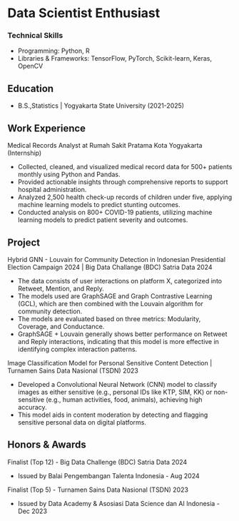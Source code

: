 # Data Scientist Enthusiast

### Technical Skills
- Programming: Python, R
- Libraries & Frameworks: TensorFlow, PyTorch, Scikit-learn, Keras, OpenCV

## Education
- B.S.,Statistics | Yogyakarta State University (2021-2025)

## Work Experience
Medical Records Analyst at Rumah Sakit Pratama Kota Yogyakarta (Internship)
- Collected, cleaned, and visualized medical record data for 500+ patients monthly using Python and Pandas.
- Provided actionable insights through comprehensive reports to support hospital administration.
- Analyzed 2,500 health check-up records of children under five, applying machine learning models to predict stunting outcomes.
- Conducted analysis on 800+ COVID-19 patients, utilizing machine learning models to predict patient severity and outcomes.

## Project
Hybrid GNN - Louvain for Community Detection in Indonesian Presidential Election Campaign 2024 | Big Data Challange (BDC) Satria Data 2024
- The data consists of user interactions on platform X, categorized into Retweet, Mention, and Reply.
- The models used are GraphSAGE and Graph Contrastive Learning (GCL), which are then combined with the Louvain algorithm for community detection.
- The models are evaluated based on three metrics: Modularity, Coverage, and Conductance.
- GraphSAGE + Louvain generally shows better performance on Retweet and Reply interactions, indicating that this model is more effective in identifying complex interaction patterns.

Image Classification Model for Personal Sensitive Content Detection | Turnamen Sains Data Nasional (TSDN) 2023
- Developed a Convolutional Neural Network (CNN) model to classify images as either sensitive (e.g., personal IDs like KTP, SIM, KK) or non-sensitive (e.g., human activities, food, animals), achieving high accuracy. 
- This model aids in content moderation by detecting and flagging sensitive personal data on digital platforms.

## Honors & Awards
Finalist (Top 12) - Big Data Challenge (BDC) Satria Data 2024
- Issued by Balai Pengembangan Talenta Indonesia - Aug 2024

Finalist (Top 5) - Turnamen Sains Data Nasional (TSDN) 2023
- Issued by Data Academy & Asosiasi Data Science dan AI Indonesia - Dec 2023
